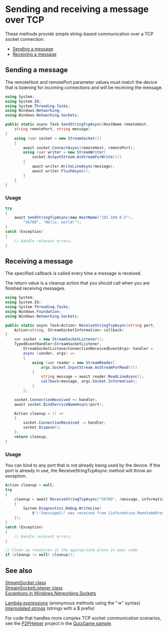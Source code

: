 # Sending and receiving a message over TCP

These methods provide simple string-based communication over a TCP socket connection:

* [Sending a message](#sending-a-message)  
* [Receiving a message](#receiving-a-message)   

## Sending a message

The remoteHost and remotePort parameter values must match the device that is
listening for incoming connections and will be receiving the message.

```C#
using System;
using System.IO;
using System.Threading.Tasks;
using Windows.Networking;
using Windows.Networking.Sockets;

public static async Task SendStringTcpAsync(HostName remoteHost, 
    string remotePort, string message)
{
    using (var socket = new StreamSocket())
    {
        await socket.ConnectAsync(remoteHost, remotePort);
        using (var writer = new StreamWriter(
            socket.OutputStream.AsStreamForWrite()))
        {
            await writer.WriteLineAsync(message);
            await writer.FlushAsync();
        }
    }
}
```

### Usage

```C#
try
{
    await SendStringTcpAsync(new HostName("192.168.0.5"), 
        "56789", "Hello, world!");
}
catch (Exception)
{
    // Handle relevant errors. 
}
```

## Receiving a message

The specified callback is called every time a message is received.

The return value is a cleanup action that you should call when you are finished receiving messages. 

```C#
using System;
using System.IO;
using System.Threading.Tasks;
using Windows.Foundation;
using Windows.Networking.Sockets;

public static async Task<Action> ReceiveStringTcpAsync(string port,
    Action<string, StreamSocketInformation> callback)
{
    var socket = new StreamSocketListener();
    TypedEventHandler<StreamSocketListener, 
        StreamSocketListenerConnectionReceivedEventArgs> handler = 
        async (sender, args) => 
        {
            using (var reader = new StreamReader(
                args.Socket.InputStream.AsStreamForRead()))
            {
                string message = await reader.ReadLineAsync();
                callback(message, args.Socket.Information);
            }
        };

    socket.ConnectionReceived += handler;
    await socket.BindServiceNameAsync(port);

    Action cleanup = () =>
    {
        socket.ConnectionReceived -= handler;
        socket.Dispose();
    };
    return cleanup;
}
```

### Usage

You can bind to any port that is not already being
used by the device. If the port is already in use, the ReceiveStringTcpAsync
method will throw an exception. 

```C#
Action cleanup = null;
try
{
    cleanup = await ReceiveStringTcpAsync("56789", (message, information) =>
    {
        System.Diagnostics.Debug.WriteLine(
            $"\"{message}\" was received from {information.RemoteAddress}.");
    });
}
catch (Exception)
{
    // Handle relevant errors.
}

// Clean up resources at the appropriate place in your code.  
if (cleanup != null) cleanup();
```

## See also

[StreamSocket class](https://msdn.microsoft.com/library/windows/apps/windows.networking.sockets.streamsocket.aspx)  
[StreamSocketListener class](https://msdn.microsoft.com/library/windows/apps/windows.networking.sockets.streamsocketlistener.aspx)  
[Exceptions in Windows.Networking.Sockets](https://msdn.microsoft.com/library/windows/apps/mt280234.aspx#Exceptions_in_Windows.Networking.Sockets)

[Lambda expressions](https://msdn.microsoft.com/library/bb397687.aspx) (anonymous methods using the "=>" syntax)  
[Interpolated strings](https://msdn.microsoft.com/library/dn961160.aspx) (strings with a $ prefix)  

For code that handles more complex TCP socket communication scenarios, see the 
[P2PHelper](https://github.com/Microsoft/Windows-appsample-quizgame/tree/master/P2PHelper) project in the 
[QuizGame sample](https://github.com/Microsoft/Windows-appsample-quizgame).  